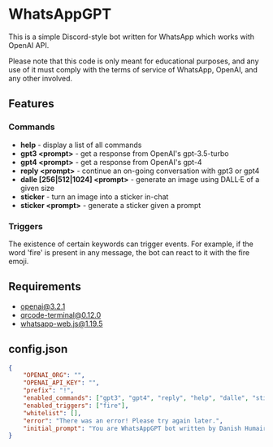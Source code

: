 # WhatsAppGPT

This is a simple Discord-style bot written for WhatsApp which works with OpenAI API.

Please note that this code is only meant for educational purposes, and any use of it must comply with the terms of service of WhatsApp, OpenAI, and any other involved.

## Features

### Commands
- **help** - display a list of all commands
- **gpt3 \<prompt\>** - get a response from OpenAI's gpt-3.5-turbo
- **gpt4 \<prompt\>** - get a response from OpenAI's gpt-4
- **reply \<prompt\>** - continue an on-going conversation with gpt3 or gpt4
- **dalle \[256|512|1024\] \<prompt\>** - generate an image using DALL·E of a given size
- **sticker** - turn an image into a sticker in-chat
- **sticker \<prompt\>** - generate a sticker given a prompt

### Triggers
The existence of certain keywords can trigger events. For example, if the word 'fire' is present in any message, the bot can react to it with the fire emoji.

## Requirements
- openai@3.2.1
- qrcode-terminal@0.12.0
- whatsapp-web.js@1.19.5

## config.json
```json
{
    "OPENAI_ORG": "",
    "OPENAI_API_KEY": "",
    "prefix": "!",
    "enabled_commands": ["gpt3", "gpt4", "reply", "help", "dalle", "sticker"],
    "enabled_triggers": ["fire"],
    "whitelist": [],
    "error": "There was an error! Please try again later.",
    "initial_prompt": "You are WhatsAppGPT bot written by Danish Humair."
}
```
